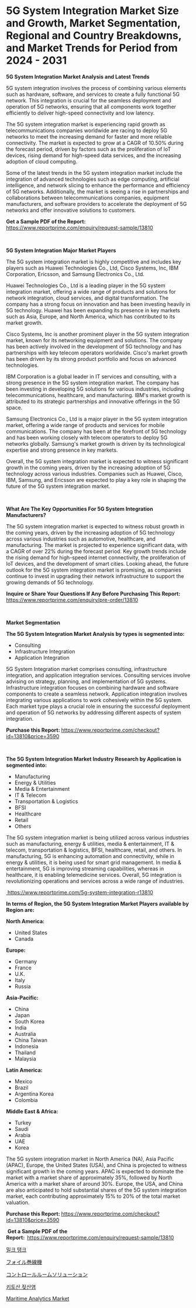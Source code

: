 <p><h1>5G System Integration Market Size and Growth, Market Segmentation, Regional and Country Breakdowns, and Market Trends for Period from 2024 -  2031</h1></p><p><strong>5G System Integration Market Analysis and Latest Trends</strong></p>
<p><p>5G system integration involves the process of combining various elements such as hardware, software, and services to create a fully functional 5G network. This integration is crucial for the seamless deployment and operation of 5G networks, ensuring that all components work together efficiently to deliver high-speed connectivity and low latency.</p><p>The 5G system integration market is experiencing rapid growth as telecommunications companies worldwide are racing to deploy 5G networks to meet the increasing demand for faster and more reliable connectivity. The market is expected to grow at a CAGR of 10.50% during the forecast period, driven by factors such as the proliferation of IoT devices, rising demand for high-speed data services, and the increasing adoption of cloud computing.</p><p>Some of the latest trends in the 5G system integration market include the integration of advanced technologies such as edge computing, artificial intelligence, and network slicing to enhance the performance and efficiency of 5G networks. Additionally, the market is seeing a rise in partnerships and collaborations between telecommunications companies, equipment manufacturers, and software providers to accelerate the deployment of 5G networks and offer innovative solutions to customers.</p></p>
<p><strong>Get a Sample PDF of the Report:&nbsp;</strong> <a href="https://www.reportprime.com/enquiry/request-sample/13810">https://www.reportprime.com/enquiry/request-sample/13810</a></p>
<p>&nbsp;</p>
<p><strong>5G System Integration Major Market Players</strong></p>
<p><p>The 5G system integration market is highly competitive and includes key players such as Huawei Technologies Co., Ltd, Cisco Systems, Inc, IBM Corporation, Ericsson, and Samsung Electronics Co., Ltd.</p><p>Huawei Technologies Co., Ltd is a leading player in the 5G system integration market, offering a wide range of products and solutions for network integration, cloud services, and digital transformation. The company has a strong focus on innovation and has been investing heavily in 5G technology. Huawei has been expanding its presence in key markets such as Asia, Europe, and North America, which has contributed to its market growth.</p><p>Cisco Systems, Inc is another prominent player in the 5G system integration market, known for its networking equipment and solutions. The company has been actively involved in the development of 5G technology and has partnerships with key telecom operators worldwide. Cisco's market growth has been driven by its strong product portfolio and focus on advanced technologies.</p><p>IBM Corporation is a global leader in IT services and consulting, with a strong presence in the 5G system integration market. The company has been investing in developing 5G solutions for various industries, including telecommunications, healthcare, and manufacturing. IBM's market growth is attributed to its strategic partnerships and innovative offerings in the 5G space.</p><p>Samsung Electronics Co., Ltd is a major player in the 5G system integration market, offering a wide range of products and services for mobile communications. The company has been at the forefront of 5G technology and has been working closely with telecom operators to deploy 5G networks globally. Samsung's market growth is driven by its technological expertise and strong presence in key markets.</p><p>Overall, the 5G system integration market is expected to witness significant growth in the coming years, driven by the increasing adoption of 5G technology across various industries. Companies such as Huawei, Cisco, IBM, Samsung, and Ericsson are expected to play a key role in shaping the future of the 5G system integration market.</p></p>
<p>&nbsp;</p>
<p><strong>What Are The Key Opportunities For 5G System Integration Manufacturers?</strong></p>
<p><p>The 5G system integration market is expected to witness robust growth in the coming years, driven by the increasing adoption of 5G technology across various industries such as automotive, healthcare, and manufacturing. The market is projected to experience significant data, with a CAGR of over 22% during the forecast period. Key growth trends include the rising demand for high-speed internet connectivity, the proliferation of IoT devices, and the development of smart cities. Looking ahead, the future outlook for the 5G system integration market is promising, as companies continue to invest in upgrading their network infrastructure to support the growing demands of 5G technology.</p></p>
<p><strong>Inquire or Share Your Questions If Any Before Purchasing This Report:</strong> <a href="https://www.reportprime.com/enquiry/pre-order/13810">https://www.reportprime.com/enquiry/pre-order/13810</a></p>
<p>&nbsp;</p>
<p><strong>Market Segmentation</strong></p>
<p><strong>The 5G System Integration Market Analysis by types is segmented into:</strong></p>
<p><ul><li>Consulting</li><li>Infrastructure Integration</li><li>Application Integration</li></ul></p>
<p><p>5G System Integration market comprises consulting, infrastructure integration, and application integration services. Consulting services involve advising on strategy, planning, and implementation of 5G systems. Infrastructure integration focuses on combining hardware and software components to create a seamless network. Application integration involves integrating various applications to work cohesively within the 5G system. Each market type plays a crucial role in ensuring the successful deployment and operation of 5G networks by addressing different aspects of system integration.</p></p>
<p><strong>Purchase this Report:&nbsp;</strong><a href="https://www.reportprime.com/checkout?id=13810&price=3590">https://www.reportprime.com/checkout?id=13810&price=3590</a></p>
<p>&nbsp;</p>
<p><strong>The 5G System Integration Market Industry Research by Application is segmented into:</strong></p>
<p><ul><li>Manufacturing</li><li>Energy & Utilities</li><li>Media & Entertainment</li><li>IT & Telecom</li><li>Transportation & Logistics</li><li>BFSI</li><li>Healthcare</li><li>Retail</li><li>Others</li></ul></p>
<p><p>The 5G system integration market is being utilized across various industries such as manufacturing, energy & utilities, media & entertainment, IT & telecom, transportation & logistics, BFSI, healthcare, retail, and others. In manufacturing, 5G is enhancing automation and connectivity, while in energy & utilities, it is being used for smart grid management. In media & entertainment, 5G is improving streaming capabilities, whereas in healthcare, it is enabling telemedicine services. Overall, 5G integration is revolutionizing operations and services across a wide range of industries.</p></p>
<p><a href="https://www.reportprime.com/5g-system-integration-r13810">&nbsp;https://www.reportprime.com/5g-system-integration-r13810</a></p>
<p><strong>In terms of Region, the 5G System Integration Market Players available by Region are:</strong></p>
<p>
    <p> <strong> North America: </strong>
        <ul>
            <li>United States</li>
            <li>Canada</li>
        </ul>
        </p> 
    <p> <strong> Europe: </strong>
        <ul>
            <li>Germany</li>
            <li>France</li>
            <li>U.K.</li>
            <li>Italy</li>
            <li>Russia</li>
        </ul>
        </p> 
    <p> <strong> Asia-Pacific: </strong>
        <ul>
            <li>China</li>
            <li>Japan</li>
            <li>South Korea</li>
            <li>India</li>
            <li>Australia</li>
            <li>China Taiwan</li>
            <li>Indonesia</li>
            <li>Thailand</li>
            <li>Malaysia</li>
        </ul>
        </p> 
    <p> <strong> Latin America: </strong>
        <ul>
            <li>Mexico</li>
            <li>Brazil</li>
            <li>Argentina Korea</li>
            <li>Colombia</li>
        </ul>
        </p> 
    <p> <strong> Middle East & Africa: </strong>
        <ul>
            <li>Turkey</li>
            <li>Saudi</li>
            <li>Arabia</li>
            <li>UAE</li>
            <li>Korea</li>
        </ul>
    </p>
    </p>
<p><p>The 5G system integration market in North America (NA), Asia Pacific (APAC), Europe, the United States (USA), and China is projected to witness significant growth in the coming years. APAC is expected to dominate the market with a market share of approximately 35%, followed by North America with a market share of around 30%. Europe, the USA, and China are also anticipated to hold substantial shares of the 5G system integration market, each contributing approximately 15% to 20% of the total market valuation.</p></p>
<p><strong>Purchase this Report: </strong><a href="https://www.reportprime.com/checkout?id=13810&price=3590">https://www.reportprime.com/checkout?id=13810&price=3590</a></p>
<p>&nbsp;<strong>Get a Sample PDF of the Report:&nbsp;&nbsp;</strong><a href="https://www.reportprime.com/enquiry/request-sample/13810">https://www.reportprime.com/enquiry/request-sample/13810</a></p>
<p><strong></strong></p>
<p><p><a href="https://medium.com/@marchall15/2024%EB%85%84%EB%B6%80%ED%84%B0-2031%EB%85%84%EA%B9%8C%EC%A7%80%EC%9D%98-%EA%B8%B0%EA%B0%84%EC%97%90-%EB%8C%80%ED%95%B4-%EC%98%88%EC%B8%A1%EB%90%9C-%EC%9A%B0%EC%9C%A0%ED%83%B1%ED%81%AC-%EC%8B%9C%EC%9E%A5-%EB%B6%84%EC%84%9D-%EB%B0%8F-%EA%B7%9C%EB%AA%A8-%EC%98%88%EC%B8%A1-2b5411eeb6b0">밀크 탱크</a></p><p><a href="https://github.com/JacksonWiza1924/Market-Research-Report-List-1/blob/main/740074224780.md">フォイル巻線機</a></p><p><a href="https://medium.com/@rylanaufman56456/%E5%88%B6%E5%BE%A1%E5%AE%A4%E3%82%BD%E3%83%AA%E3%83%A5%E3%83%BC%E3%82%B7%E3%83%A7%E3%83%B3%E5%B8%82%E5%A0%B4%E3%81%AE%E3%83%88%E3%83%AC%E3%83%B3%E3%83%89%E3%81%A8%E5%B8%82%E5%A0%B4%E5%88%86%E6%9E%90%E3%81%AF-2024%E5%B9%B4%E3%81%8B%E3%82%892031%E5%B9%B4%E3%81%BE%E3%81%A7%E3%81%AE%E6%9C%9F%E9%96%93%E3%81%AB%E4%BA%88%E6%B8%AC%E3%81%95%E3%82%8C%E3%81%A6%E3%81%84%E3%81%BE%E3%81%99-5634ce9ef44a">コントロールルームソリューション</a></p><p><a href="https://github.com/RichardLueilwitz787/Market-Research-Report-List-1/blob/main/756999922829.md">키토산 젖산염</a></p><p><a href="https://github.com/Sherrillcrooksxa8i18ucf2m/Market-Research-Report-List-2/blob/main/maritime-analytics-market.md">Maritime Analytics Market</a></p></p>